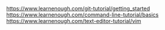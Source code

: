 https://www.learnenough.com/git-tutorial/getting_started
https://www.learnenough.com/command-line-tutorial/basics
https://www.learnenough.com/text-editor-tutorial/vim
